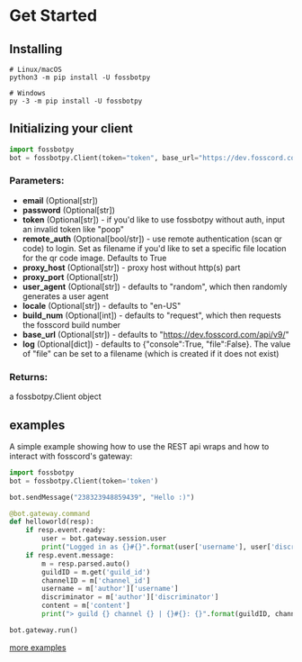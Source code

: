 Get Started
===========

Installing
----------

```
# Linux/macOS
python3 -m pip install -U fossbotpy

# Windows
py -3 -m pip install -U fossbotpy
```

Initializing your client
------------------------

``` python
import fossbotpy
bot = fossbotpy.Client(token="token", base_url="https://dev.fosscord.com/api/v9/")
```

### Parameters:

-   **email** (Optional[str])
-   **password** (Optional[str])
-   **token** (Optional[str]) - if you'd like to use fossbotpy without auth, input an invalid token like "poop"
-   **remote\_auth** (Optional[bool/str]) - use remote authentication (scan qr code) to login. Set as filename if you'd like to set a specific file location for the qr code image. Defaults to True
-   **proxy\_host** (Optional[str]) - proxy host without http(s) part
-   **proxy\_port** (Optional[str])
-   **user\_agent** (Optional[str]) - defaults to "random", which then randomly generates a user agent
-   **locale** (Optional[str]) - defaults to "en-US"
-   **build\_num** (Optional[int]) - defaults to "request", which then requests the fosscord build number
-   **base\_url** (Optional[str]) - defaults to "https://dev.fosscord.com/api/v9/"
-   **log** (Optional[dict]) - defaults to {"console":True, "file":False}. The value of "file" can be set to a filename (which is created if it does not exist)

### Returns:

a fossbotpy.Client object

examples
--------

A simple example showing how to use the REST api wraps and how to interact with fosscord's gateway:

``` python
import fossbotpy
bot = fossbotpy.Client(token='token')

bot.sendMessage("238323948859439", "Hello :)")

@bot.gateway.command
def helloworld(resp):
    if resp.event.ready:
        user = bot.gateway.session.user
        print("Logged in as {}#{}".format(user['username'], user['discriminator']))
    if resp.event.message:
        m = resp.parsed.auto()
        guildID = m.get('guild_id')
        channelID = m['channel_id']
        username = m['author']['username']
        discriminator = m['author']['discriminator']
        content = m['content']
        print("> guild {} channel {} | {}#{}: {}".format(guildID, channelID, username, discriminator, content))

bot.gateway.run()
```

[more examples](https://gitlab.com/arandomnewaccount/fossbotpy/-/tree/main/examples)
